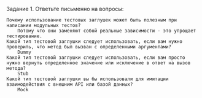 Задание 1. Ответьте письменно на вопросы:

    Почему использование тестовых заглушек может быть полезным при написании модульных тестов?
        Потому что они заменяют собой реальные зависимости - это упрощает тестирование.
    Какой тип тестовой заглушки следует использовать, если вам нужно проверить, что метод был вызван с определенными аргументами?
        Dummy
    Какой тип тестовой заглушки следует использовать, если вам просто нужно вернуть определенное значение или исключение в ответ на вызов метода?
        Stub
    Какой тип тестовой заглушки вы бы использовали для имитации взаимодействия с внешним API или базой данных?
        Mock

